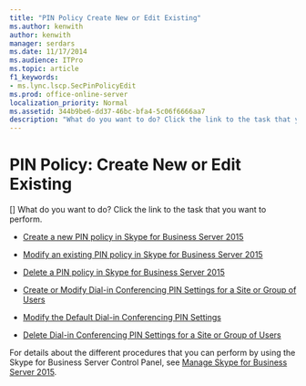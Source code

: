 ```yaml
---
title: "PIN Policy Create New or Edit Existing"
ms.author: kenwith
author: kenwith
manager: serdars
ms.date: 11/17/2014
ms.audience: ITPro
ms.topic: article
f1_keywords:
- ms.lync.lscp.SecPinPolicyEdit
ms.prod: office-online-server
localization_priority: Normal
ms.assetid: 344b9be6-dd37-46bc-bfa4-5c06f6666aa7
description: "What do you want to do? Click the link to the task that you want to perform."
---
```


# PIN Policy: Create New or Edit Existing
[]
What do you want to do? Click the link to the task that you want to perform.
  
- [Create a new PIN policy in Skype for Business Server 2015](../../manage/authentication/create-a-new-pin-policy.md)
    
- [Modify an existing PIN policy in Skype for Business Server 2015](../../manage/authentication/modify-an-existing-pin-policy.md)
    
- [Delete a PIN policy in Skype for Business Server 2015](../../manage/authentication/delete-a-pin-policy.md)
    
- [Create or Modify Dial-in Conferencing PIN Settings for a Site or Group of Users](http://technet.microsoft.com/library/c29bab5c-2b93-48e0-ae0b-29564daaff9a.aspx)
    
- [Modify the Default Dial-in Conferencing PIN Settings](http://technet.microsoft.com/library/2d110e94-ad29-4755-b17f-d8c2da9b78a4.aspx)
    
- [Delete Dial-in Conferencing PIN Settings for a Site or Group of Users](http://technet.microsoft.com/library/15a9faee-d024-4c0e-b2a0-fe7e7dc00589.aspx)
    
For details about the different procedures that you can perform by using the Skype for Business Server Control Panel, see [Manage Skype for Business Server 2015](../../manage/manage.md).

